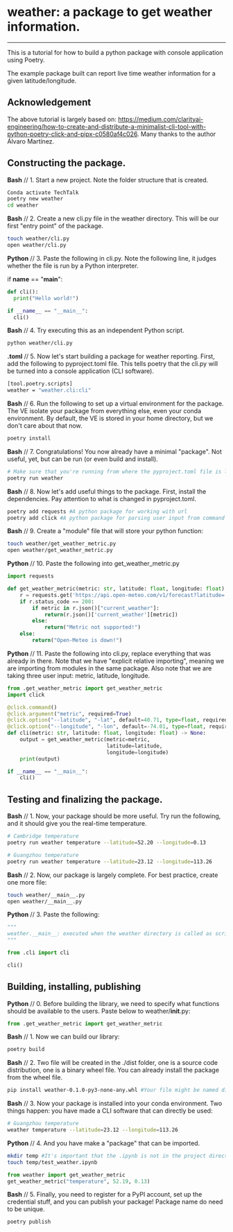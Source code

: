# weather: a package to get weather information.
---

This is a tutorial for how to build a python package with console application using Poetry. 

The example package built can report live time weather information for a given latitude/longitude.


## Acknowledgement
The above tutorial is largely based on: https://medium.com/clarityai-engineering/how-to-create-and-distribute-a-minimalist-cli-tool-with-python-poetry-click-and-pipx-c0580af4c026. Many thanks to the author Álvaro Martínez.


## Constructing the package.

**Bash**     // 1. Start a new project. Note the folder structure that is created.
```bash
Conda activate TechTalk
poetry new weather
cd weather
```

**Bash**     // 2. Create a new cli.py file in the weather directory. This will be our first "entry point" of the package.
```bash
touch weather/cli.py
open weather/cli.py
```

**Python**   // 3. Paste the following in cli.py. Note the following line, it judges whether the file is run by a Python interpreter.

if __name__ == "__main__":

```python
def cli():
  print("Hello world!")

if __name__ == "__main__":
  cli()
```

**Bash**    // 4. Try executing this as an independent Python script.
```bash
python weather/cli.py
```

**.toml**   // 5. Now let's start building a package for weather reporting. First, add the following to pyproject.toml file. This tells poetry that the cli.py will be turned into a console application (CLI software).
```bash
[tool.poetry.scripts]
weather = "weather.cli:cli"
```

**Bash**    // 6. Run the following to set up a virtual environment for the package. The VE isolate your package from everything else, even your conda environment. By default, the VE is stored in your home directory, but we don't care about that now.
```bash
poetry install
```

**Bash**    // 7. Congratulations! You now already have a minimal "package". Not useful, yet, but can be run (or even build and install).
```bash
# Make sure that you're running from where the pyproject.toml file is located.
poetry run weather
```

**Bash**    // 8. Now let's add useful things to the package. First, install the dependencies. Pay attention to what is changed in pyproject.toml.
```bash
poetry add requests #A python package for working with url
poetry add click #A python package for parsing user input from command line.
```

**Bash**    // 9. Create a "module" file that will store your python function:
```bash
touch weather/get_weather_metric.py
open weather/get_weather_metric.py
```

**Python**  // 10. Paste the following into get_weather_metric.py
```python
import requests

def get_weather_metric(metric: str, latitude: float, longitude: float):
    r = requests.get('https://api.open-meteo.com/v1/forecast?latitude=' + str(latitude) + '&longitude=' + str(longitude) + '&current_weather=true')
    if r.status_code == 200:
        if metric in r.json()["current_weather"]:
            return(r.json()['current_weather'][metric])
        else:
            return("Metric not supported!")
    else:
        return("Open-Meteo is down!")
```

**Python**  // 11. Paste the following into cli.py, replace everything that was already in there. Note that we have "explicit relative importing", meaning we are importing from modules in the same package. Also note that we are taking three user input: metric, latitude, longitude.

```python
from .get_weather_metric import get_weather_metric
import click

@click.command()
@click.argument("metric", required=True)
@click.option("--latitude", "-lat", default=40.71, type=float, required=False, help="latitude (in degrees)")
@click.option("--longitude", "-lon", default=-74.01, type=float, required=False, help="longitude (in degrees)")
def cli(metric: str, latitude: float, longitude: float) -> None:
    output = get_weather_metric(metric=metric, 
                                latitude=latitude, 
                                longitude=longitude)
    print(output)

if __name__ == "__main__":
    cli()
```


## Testing and finalizing the package.

**Bash**    // 1. Now, your package should be more useful. Try run the following, and it should give you the real-time temperature.
```bash
# Cambridge temperature
poetry run weather temperature --latitude=52.20 --longitude=0.13

# Guangzhou temperature
poetry run weather temperature --latitude=23.12 --longitude=113.26
```

**Bash**    // 2. Now, our package is largely complete. For best practice, create one more file:
```bash
touch weather/__main__.py
open weather/__main__.py
```

**Python**  // 3. Paste the following:
```python
"""
weather.__main__: executed when the weather directory is called as script.
"""

from .cli import cli

cli()
```

## Building, installing, publishing

**Python**  // 0. Before building the library, we need to specify what functions should be available to the users. Paste below to weather/__init__.py:

```python
from .get_weather_metric import get_weather_metric
```

**Bash**    // 1. Now we can build our library:
```bash
poetry build
```

**Bash**    // 2. Two file will be created in the ./dist folder, one is a source code distribution, one is a binary wheel file. You can already install the package from the wheel file.
```bash
pip install weather-0.1.0-py3-none-any.whl #Your file might be named differently
```

**Bash**    // 3. Now your package is installed into your conda environment. Two things happen: you have made a CLI software that can directly be used:
```bash
# Guangzhou temperature
weather temperature --latitude=23.12 --longitude=113.26
```

**Python**  // 4. And you have make a "package" that can be imported.
```bash
mkdir temp #It's important that the .ipynb is not in the project directory (where pyproject.toml is located), otherwise it would just import from the weather folder, instead of from the installed package!
touch temp/test_weather.ipynb
```

```python
from weather import get_weather_metric
get_weather_metric("temperature", 52.19, 0.13)
```

**Bash**    // 5. Finally, you need to register for a PyPI account, set up the credential stuff, and you can publish your package! Package name do need to be unique.
```bash
poetry publish
```